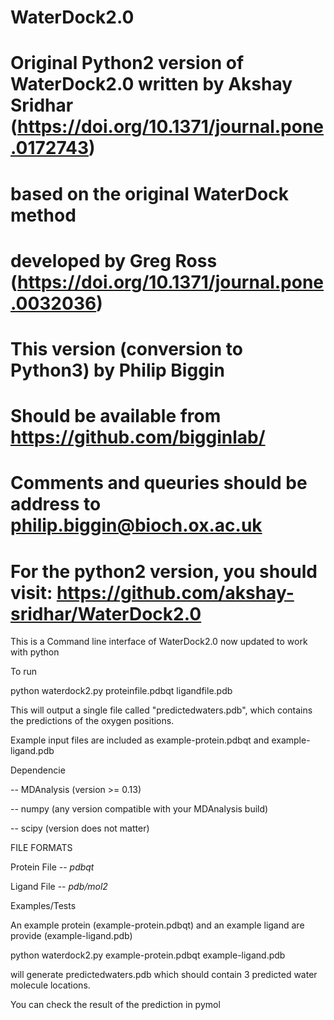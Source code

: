 # WaterDock2.0
# Original Python2 version of WaterDock2.0 written by Akshay Sridhar (https://doi.org/10.1371/journal.pone.0172743)
# based on the original WaterDock method
# developed by Greg Ross (https://doi.org/10.1371/journal.pone.0032036) 
# This version (conversion to Python3) by Philip Biggin
# Should be available from https://github.com/bigginlab/
# Comments and queuries should be address to philip.biggin@bioch.ox.ac.uk 
# For the python2 version, you should visit:  https://github.com/akshay-sridhar/WaterDock2.0

This is a Command line interface of WaterDock2.0 now updated to work with python 

To run

python waterdock2.py proteinfile.pdbqt ligandfile.pdb

This will output a single file called "predictedwaters.pdb", which contains the predictions of the oxygen positions.


Example input files are included as example-protein.pdbqt and example-ligand.pdb


Dependencie

-- MDAnalysis (version >= 0.13)

-- numpy (any version compatible with your MDAnalysis build)

-- scipy (version does not matter)


FILE FORMATS

Protein File -- *pdbqt*

Ligand File -- *pdb/mol2*

Examples/Tests

An example protein (example-protein.pdbqt) and an example ligand are provide (example-ligand.pdb)

python waterdock2.py example-protein.pdbqt example-ligand.pdb 

will generate predictedwaters.pdb which should contain 3 predicted water molecule locations.

You can check the result of the prediction in pymol

